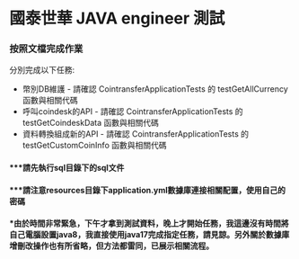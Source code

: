 # 國泰世華 JAVA engineer 測試

### 按照文檔完成作業

分別完成以下任務:
* 幣別DB維護 - 請確認 CointransferApplicationTests 的 testGetAllCurrency 函數與相關代碼
* 呼叫coindesk的API - 請確認 CointransferApplicationTests 的 testGetCoindeskData 函數與相關代碼
* 資料轉換組成新的API - 請確認 CointransferApplicationTests 的 testGetCustomCoinInfo 函數與相關代碼

#### ***請先執行sql目錄下的sql文件
#### ***請注意resources目錄下application.yml數據庫連接相關配置，使用自己的密碼
#### *由於時間非常緊急，下午才拿到測試資料，晚上才開始任務，我這邊沒有時間將自己電腦設置java8，我直接使用java17完成指定任務，請見諒。另外關於數據庫增刪改操作也有所省略，但方法都雷同，已展示相關流程。
